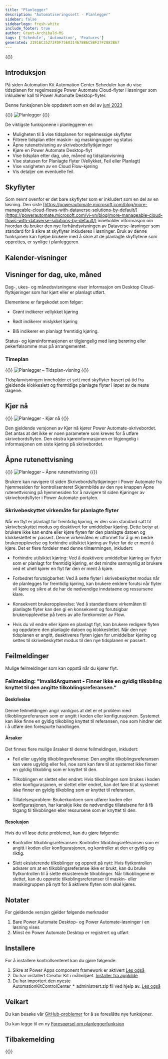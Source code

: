```yaml
---
title: "Planlegger"
description: "Automatiseringssett - Planlegger"
sidebar: false
sidebarlogo: fresh-white
include_footer: true
author: Grant-Archibald-MS
tags: ['Schedule', 'Automation', 'Features']
generated: 3191EC35273FDF75E031467EB6C5BF37F2883B67
---
```


{{<toc>}}

## Introduksjon

På siden Automation Kit Automation Center Scheduler kan du vise tidsplanen for regelmessige Power Automate Cloud-flyter i løsninger som inkluderer kall til Power Automate Desktop-flyter.

Denne funksjonen ble oppdatert som en del av [juni 2023](/nb/releases/june-2023)

{{<border>}}
![Planlegger](/images/schedule.png)
{{</border>}}

De viktigste funksjonene i planleggeren er:

- Muligheten til å vise tidsplanen for regelmessige skyflyter
- Filtrere tidsplan etter maskin- og maskingrupper og status
- Åpne rutenettvisning av skrivebordsflytkjøringer
- Kjøre en Power Automate Desktop-flyt
- Vise tidsplan etter dag, uke, måned og tidsplanvisning
- Vise statusen for Planlagte flyter (Vellykket, Feil eller Planlagt)
- Vise varigheten av en Cloud Flow-kjøring
- Vis detaljer om eventuelle feil.

## Skyflyter

Som nevnt ovenfor er det bare skyflyter som er inkludert som en del av en løsning. Den siste [https://powerautomate.microsoft.com/blog/more-manageable-cloud-flows-with-dataverse-solutions-by-default/](https://powerautomate.microsoft.com/vi-vn/blog/more-manageable-cloud-flows-with-dataverse-solutions-by-default/) inneholder informasjon om hvordan du bruker den nye forhåndsvisningen av Dataverse-løsninger som standard for å sikre at skyflyter inkluderes i løsninger. Bruk av denne funksjonen kan hjelpe brukere med å sikre at de planlagte skyflytene som opprettes, er synlige i planleggeren.

## Kalender-visninger

## Visninger for dag, uke, måned

Dag-, ukes- og månedsvisningene viser informasjon om Desktop Cloud-flytkjøringer som har kjørt eller er planlagt utført.

Elementene er fargekodet som følger:

- Grønt indikerer vellykket kjøring

- Rødt indikerer mislykket kjøring

- Blå indikerer en planlagt fremtidig kjøring.

Status- og kjøreinformasjonen er tilgjengelig med lang berøring eller pekerfølsomme mus på arrangementet.

### Timeplan

{{<border>}}
![Planlegger – Tidsplan-visning](/images/scheduler-schedule-view.png)
{{</border>}}

Tidsplanvisningen inneholder et sett med skyflyter basert på tid fra gjeldende klokkeslett og fremtidige planlagte flyter i løpet av de neste dagene.

## Kjør nå

{{<border>}}
![Planlegger - Kjør nå](/images/scheduler-run-now.png?v=1)
{{</border>}}

Den gjeldende versjonen av Kjør nå kjører Power Automate-skrivebordet. Det antas at det ikke er noen parametere som kreves for å utføre skrivebordsflyten. Den ekstra kjøreinformasjonen er tilgjengelig i informasjonen om siste kjøring på skrivebordet.

## Åpne rutenettvisning

{{<border>}}
![Planlegger – Åpne rutenettvisning](/images/scheduler-open-grid-view.png)
{{</border>}}

Brukere kan navigere til siden Skrivebordsflytkjøringer i Power Automate fra hjemmesiden for kontrollsenteret
Skjermbilde av den nye knappen Åpne rutenettvisning på hjemmesiden for å navigere til siden Kjøringer av skrivebordsflyter i Power Automate-portalen.

### Skrivebeskyttet virkemåte for planlagte flyter

Når en flyt er planlagt for fremtidig kjøring, er den som standard satt til skrivebeskyttet modus og deaktivert for umiddelbar kjøring. Dette betyr at brukere ikke kan endre eller kjøre flyten før den planlagte datoen og klokkeslettet er passert. Denne virkemåten er utformet for å gi en bedre brukeropplevelse og forhindre utilsiktet kjøring av flyter før de er ment å kjøre.
Det er flere fordeler med denne tilnærmingen, inkludert:

- Forhindre utilsiktet kjøring: Ved å deaktivere umiddelbar kjøring av flyter som er planlagt for fremtidig kjøring, er det mindre sannsynlig at brukere ved et uhell kjører en flyt før den er ment å kjøre.

- Forbedret forutsigbarhet: Ved å sette flyter i skrivebeskyttet modus når de planlegges for fremtidig kjøring, kan brukere enklere forutsi når flyter vil kjøre og sikre at de har de nødvendige inndataene og ressursene klare.

- Konsekvent brukeropplevelse: Ved å standardisere virkemåten til planlagte flyter kan den gi en konsekvent og forutsigbar brukeropplevelse på tvers av alle forekomster av Flow.

- Hvis du vil endre eller kjøre en planlagt flyt, kan brukere redigere flyten og oppdatere den planlagte datoen og klokkeslettet. Når den nye tidsplanen er angitt, deaktiveres flyten igjen for umiddelbar kjøring og settes til skrivebeskyttet modus til den nye tidsplanen er passert.

## Feilmeldinger

Mulige feilmeldinger som kan oppstå når du kjører flyt.

### Feilmelding: "InvalidArgument - Finner ikke en gyldig tilkobling knyttet til den angitte tilkoblingsreferansen."

#### Beskrivelse

Denne feilmeldingen angir vanligvis at det er et problem med tilkoblingsreferansen som er angitt i koden eller konfigurasjonen. Systemet kan ikke finne en gyldig tilkobling knyttet til referansen, noe som hindrer det i å utføre den forespurte handlingen.

#### Årsaker

Det finnes flere mulige årsaker til denne feilmeldingen, inkludert:

- Feil eller ugyldig tilkoblingsreferanse: Den angitte tilkoblingsreferansen kan være ugyldig eller feil, noe som kan føre til at systemet ikke finner en gyldig tilkobling som er knyttet til den.

- Tilkoblingen er slettet eller endret: Hvis tilkoblingen som brukes i koden eller konfigurasjonen, er slettet eller endret, kan det føre til at systemet ikke finner en gyldig tilkobling som er knyttet til referansen.

- Tillatelsesproblem: Brukerkontoen som utfører koden eller konfigurasjonen, har kanskje ikke de nødvendige tillatelsene for å få tilgang til tilkoblingen eller ressursene som er knyttet til den.

#### Resolusjon

Hvis du vil løse dette problemet, kan du gjøre følgende:

- Kontroller tilkoblingsreferansen: Kontroller tilkoblingsreferansen som er angitt i koden eller konfigurasjonen, og kontroller at den er gyldig og riktig.

- Slett eksisterende tilkoblinger og opprett på nytt: Hvis flytkontrollen advarer om at en tilkoblingsreferanse ikke er brukt, kan du bruke flytkontrollen til å slette eksisterende tilkoblinger. Når tilkoblingene er slettet, kan du opprette tilkoblingsreferanser til maskin- eller maskingruppen på nytt for å aktivere flyten som skal kjøres.

## Notater

For gjeldende versjon gjelder følgende merknader

1. Bare Power Automate Desktop- og Power Automate-løsninger i en løsning vises
1. Minst én Power Automate Desktop er registrert og utført

## Installere

For å installere kontrollsenteret kan du gjøre følgende:

1. Sikre at Power Apps component framework er aktivert <a href="https://learn.microsoft.com/power-apps/developer/component-framework/component-framework-for-canvas-apps#enable-the-power-apps-component-framework-feature" target="_blank">Les også</a>
1. Du har installert Creator Kit i målmiljøet. <a href="https://appsource.microsoft.com/product/dynamics-365/microsoftpowercatarch.creatorkit1" target="_blank">Installer fra appkilde</a>
1. Du har importert den nyeste AutomationKitControlCenter_*_administrert.zip fil ved hjelp av. <a href='https://learn.microsoft.com/power-apps/maker/data-platform/import-update-export-solutions' target="_blank">Les også</a>

## Veikart

Du kan besøke vår <a href="https://github.com/microsoft/powercat-automation-kit/issues?q=is%3Aissue+is%3Aopen+label%3Ascheduler" target="_blank">GitHub-problemer</a> for å se foreslåtte nye funksjoner.

Du kan legge til en ny <a href="https://github.com/microsoft/powercat-automation-kit/issues/new?assignees=&labels=automation-kit%2Cenhancement%2Cscheduler&template=2-automation-kit-feature.yml&title=%5BAutomation+Kit+-+Feature%5D%3A+FEATURE+TITLE" target="_blank">Forespørsel om planleggerfunksjon</a>

## Tilbakemelding

{{<questions name="/content/nb/features/scheduler.json" completed="Takk for at du gir tilbakemelding" showNavigationButtons="false" locale="nb">}}
